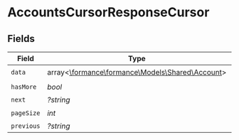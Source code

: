 # AccountsCursorResponseCursor


## Fields

| Field                                                                             | Type                                                                              | Required                                                                          | Description                                                                       | Example                                                                           |
| --------------------------------------------------------------------------------- | --------------------------------------------------------------------------------- | --------------------------------------------------------------------------------- | --------------------------------------------------------------------------------- | --------------------------------------------------------------------------------- |
| `data`                                                                            | array<[\formance\formance\Models\Shared\Account](../../Models/Shared/Account.md)> | :heavy_check_mark:                                                                | N/A                                                                               |                                                                                   |
| `hasMore`                                                                         | *bool*                                                                            | :heavy_check_mark:                                                                | N/A                                                                               | false                                                                             |
| `next`                                                                            | *?string*                                                                         | :heavy_minus_sign:                                                                | N/A                                                                               |                                                                                   |
| `pageSize`                                                                        | *int*                                                                             | :heavy_check_mark:                                                                | N/A                                                                               | 15                                                                                |
| `previous`                                                                        | *?string*                                                                         | :heavy_minus_sign:                                                                | N/A                                                                               | YXVsdCBhbmQgYSBtYXhpbXVtIG1heF9yZXN1bHRzLol=                                      |